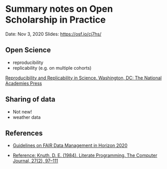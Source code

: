 # Summary notes on Open Scholarship in Practice #

Date: Nov 3, 2020
Slides: https://osf.io/cj7hs/


## Open Science ##
- reproducibility
- replicability (e.g. on multiple cohorts) 

[Reproducibility and Replicability in Science. Washington, DC: The National Academies Press](https://doi.org/10.17226/25303) 


## Sharing of data ##

- Not new! 
- weather data


## References ##

- [Guidelines on FAIR Data Management in Horizon 2020](https://ec.europa.eu/research/participants/data/ref/h2020/grants_manual/hi/oa_pilot/h2020-hi-oa-data-mgt_en.pdf)

- [Reference: Knuth, D. E. (1984). Literate Programming. The Computer Journal, 27(2), 97–111](https://doi.org/10.1093/comjnl/27.2.97)
